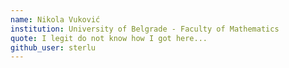```yaml
---
name: Nikola Vuković
institution: University of Belgrade - Faculty of Mathematics
quote: I legit do not know how I got here...
github_user: sterlu
---
```

